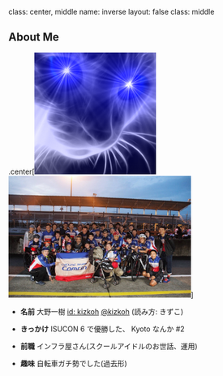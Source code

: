 class: center, middle
name: inverse
layout: false
class: middle

## About Me

.center[<img src="./images/twicon_b.png" height="240"> <img src="./images/20161009214642.jpg" height="240">]

- **名前** 大野一樹 [id: kizkoh]() [@kizkoh]() (読み方: きずこ)


- **きっかけ** ISUCON 6 で優勝した、 Kyoto なんか #2


- **前職** インフラ屋さん(スクールアイドルのお世話、運用)


- **趣味** 自転車ガチ勢でした(過去形)
